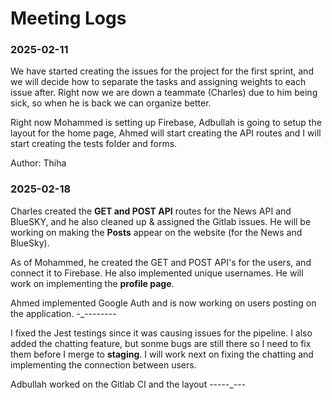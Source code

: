 # Meeting Logs

### 2025-02-11

We have started creating the issues for the project for the first sprint, and we will decide how to separate the tasks and assigning weights to each issue after. Right now we are down a teammate (Charles) due to him being sick, so when he is back we can organize better.

Right now Mohammed is setting up Firebase, Adbullah is going to setup the layout for the home page, Ahmed will start creating the API routes and I will start creating the tests folder and forms.

Author: Thiha

### 2025-02-18

Charles created the **GET and POST API** routes for the News API and BlueSKY, and he also cleaned up & assigned the Gitlab issues. He will be working on making the **Posts** appear on the website (for the News and BlueSky).

As of Mohammed, he created the GET and POST API's for the users, and connect it to Firebase. He also implemented unique usernames. He will work on implementing the **profile page**.

Ahmed implemented Google Auth and is now working on users posting on the application. -_--------

I fixed the Jest testings since it was causing issues for the pipeline. I also added the chatting feature, but sonme bugs are still there so I need to fix them before I merge to **staging**. I will work next on fixing the chatting and implementing the connection between users.

Adbullah worked on the Gitlab CI and the layout -----_---